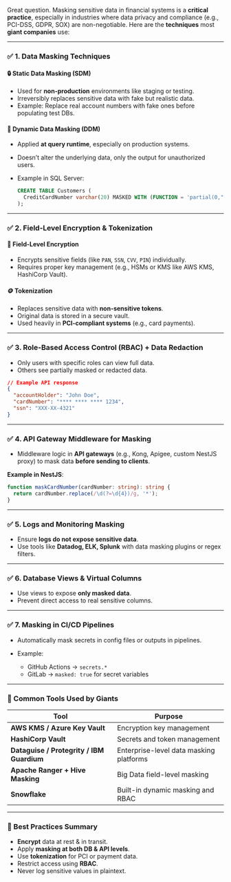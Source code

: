 Great question. Masking sensitive data in financial systems is a **critical practice**, especially in industries where data privacy and compliance (e.g., PCI-DSS, GDPR, SOX) are non-negotiable. Here are the **techniques** most **giant companies** use:

---

### ✅ **1. Data Masking Techniques**

#### 🔒 **Static Data Masking (SDM)**

* Used for **non-production** environments like staging or testing.
* Irreversibly replaces sensitive data with fake but realistic data.
* Example: Replace real account numbers with fake ones before populating test DBs.

#### 🔄 **Dynamic Data Masking (DDM)**

* Applied **at query runtime**, especially on production systems.
* Doesn’t alter the underlying data, only the output for unauthorized users.
* Example in SQL Server:

  ```sql
  CREATE TABLE Customers (
    CreditCardNumber varchar(20) MASKED WITH (FUNCTION = 'partial(0,"XXXX-XXXX-XXXX-",4)')
  );
  ```

---

### ✅ **2. Field-Level Encryption & Tokenization**

#### 🔐 **Field-Level Encryption**

* Encrypts sensitive fields (like `PAN`, `SSN`, `CVV`, `PIN`) individually.
* Requires proper key management (e.g., HSMs or KMS like AWS KMS, HashiCorp Vault).

#### 🪙 **Tokenization**

* Replaces sensitive data with **non-sensitive tokens**.
* Original data is stored in a secure vault.
* Used heavily in **PCI-compliant systems** (e.g., card payments).

---

### ✅ **3. Role-Based Access Control (RBAC) + Data Redaction**

* Only users with specific roles can view full data.
* Others see partially masked or redacted data.

```json
// Example API response
{
  "accountHolder": "John Doe",
  "cardNumber": "**** **** **** 1234",
  "ssn": "XXX-XX-4321"
}
```

---

### ✅ **4. API Gateway Middleware for Masking**

* Middleware logic in **API gateways** (e.g., Kong, Apigee, custom NestJS proxy) to mask data **before sending to clients**.

**Example in NestJS**:

```ts
function maskCardNumber(cardNumber: string): string {
  return cardNumber.replace(/\d(?=\d{4})/g, '*');
}
```

---

### ✅ **5. Logs and Monitoring Masking**

* Ensure **logs do not expose sensitive data**.
* Use tools like **Datadog, ELK, Splunk** with data masking plugins or regex filters.

---

### ✅ **6. Database Views & Virtual Columns**

* Use views to expose **only masked data**.
* Prevent direct access to real sensitive columns.

---

### ✅ **7. Masking in CI/CD Pipelines**

* Automatically mask secrets in config files or outputs in pipelines.
* Example:

  * GitHub Actions → `secrets.*`
  * GitLab → `masked: true` for secret variables

---

### 🏢 Common Tools Used by Giants

| Tool                                      | Purpose                                 |
| ----------------------------------------- | --------------------------------------- |
| **AWS KMS / Azure Key Vault**             | Encryption key management               |
| **HashiCorp Vault**                       | Secrets and token management            |
| **Dataguise / Protegrity / IBM Guardium** | Enterprise-level data masking platforms |
| **Apache Ranger + Hive Masking**          | Big Data field-level masking            |
| **Snowflake**                             | Built-in dynamic masking and RBAC       |

---

### 📌 Best Practices Summary

* **Encrypt** data at rest & in transit.
* Apply **masking at both DB & API levels**.
* Use **tokenization** for PCI or payment data.
* Restrict access using **RBAC**.
* Never log sensitive values in plaintext.
